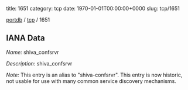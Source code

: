 title: 1651
category: tcp
date: 1970-01-01T00:00:00+0000
slug: tcp/1651

[portdb](/) / [tcp](/category/tcp.html) / 1651


## IANA Data

_Name:_ shiva_confsrvr

_Description:_ shiva_confsrvr

_Note:_ This entry is an alias to "shiva-confsrvr".
This entry is now historic, not usable for use with many
common service discovery mechanisms.

